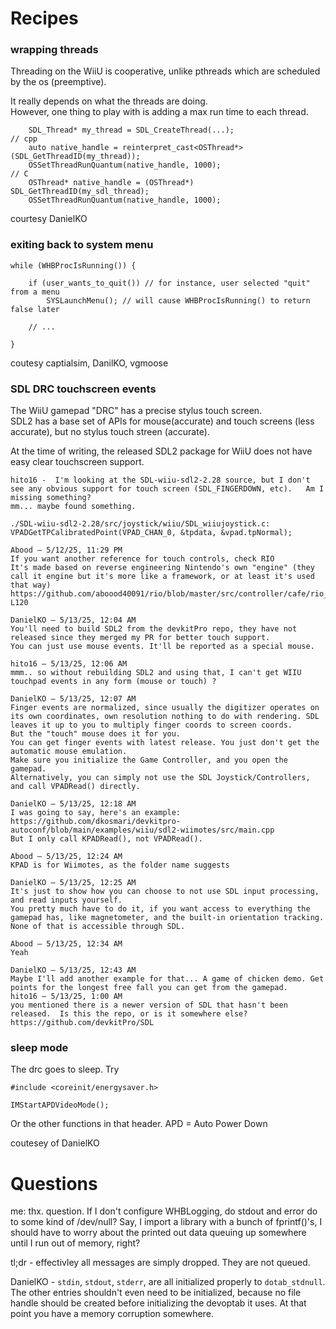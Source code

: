 
# Recipes

### wrapping threads

Threading on the WiiU is cooperative, unlike pthreads which are scheduled by the os (preemptive).

It really depends on what the threads are doing.   
However, one thing to play with is adding a max run time to each thread.

```
    SDL_Thread* my_thread = SDL_CreateThread(...);
// cpp
    auto native_handle = reinterpret_cast<OSThread*>(SDL_GetThreadID(my_thread));
    OSSetThreadRunQuantum(native_handle, 1000);
// C
    OSThread* native_handle = (OSThread*) SDL_GetThreadID(my_sdl_thread);
    OSSetThreadRunQuantum(native_handle, 1000);
```

courtesy DanielKO

### exiting back to system menu


```
while (WHBProcIsRunning()) {

    if (user_wants_to_quit()) // for instance, user selected "quit" from a menu
        SYSLaunchMenu(); // will cause WHBProcIsRunning() to return false later

    // ...

}
```

coutesy captialsim, DanilKO, vgmoose

### SDL DRC touchscreen events

The WiiU gamepad "DRC" has a precise stylus touch screen.  
SDL2 has a base set of APIs for mouse(accurate) and touch screens (less accurate),
but no stylus touch streen (accurate).

At the time of writing, the released SDL2 package for WiiU does not have 
easy clear touchscreen support.

```
hito16 -  I'm looking at the SDL-wiiu-sdl2-2.28 source, but I don't see any obvious support for touch screen (SDL_FINGERDOWN, etc).   Am I missing something?
mm... maybe found something.

./SDL-wiiu-sdl2-2.28/src/joystick/wiiu/SDL_wiiujoystick.c:        VPADGetTPCalibratedPoint(VPAD_CHAN_0, &tpdata, &vpad.tpNormal);

Abood — 5/12/25, 11:29 PM
If you want another reference for touch controls, check RIO
It's made based on reverse engineering Nintendo's own "engine" (they call it engine but it's more like a framework, or at least it's used that way)
https://github.com/aboood40091/rio/blob/master/src/controller/cafe/rio_CafeDRCControllerCafe.cpp#L73-L120

DanielKO — 5/13/25, 12:04 AM
You'll need to build SDL2 from the devkitPro repo, they have not released since they merged my PR for better touch support.
You can just use mouse events. It'll be reported as a special mouse.

hito16 — 5/13/25, 12:06 AM
mmm.. so without rebuilding SDL2 and using that, I can't get WIIU touchpad events in any form (mouse or touch) ?

DanielKO — 5/13/25, 12:07 AM
Finger events are normalized, since usually the digitizer operates on its own coordinates, own resolution nothing to do with rendering. SDL leaves it up to you to multiply finger coords to screen coords.
But the "touch" mouse does it for you.
You can get finger events with latest release. You just don't get the automatic mouse emulation.
Make sure you initialize the Game Controller, and you open the gamepad.
Alternatively, you can simply not use the SDL Joystick/Controllers, and call VPADRead() directly.

DanielKO — 5/13/25, 12:18 AM
I was going to say, here's an example: https://github.com/dkosmari/devkitpro-autoconf/blob/main/examples/wiiu/sdl2-wiimotes/src/main.cpp
But I only call KPADRead(), not VPADRead().

Abood — 5/13/25, 12:24 AM
KPAD is for Wiimotes, as the folder name suggests

DanielKO — 5/13/25, 12:25 AM
It's just to show how you can choose to not use SDL input processing, and read inputs yourself.
You pretty much have to do it, if you want access to everything the gamepad has, like magnetometer, and the built-in orientation tracking. None of that is accessible through SDL.

Abood — 5/13/25, 12:34 AM
Yeah

DanielKO — 5/13/25, 12:43 AM
Maybe I'll add another example for that... A game of chicken demo. Get points for the longest free fall you can get from the gamepad.
hito16 — 5/13/25, 1:00 AM
you mentioned there is a newer version of SDL that hasn't been released.  Is this the repo, or is it somewhere else?  https://github.com/devkitPro/SDL
```

### sleep mode

The drc goes to sleep.  Try 

```
#include <coreinit/energysaver.h>

IMStartAPDVideoMode();
```

Or the other functions in that header. 
APD = Auto Power Down

coutesey of DanielKO



# Questions

me: thx. question.  If I don't configure WHBLogging,  do stdout and error do to some kind of /dev/null?  Say, I import a library with a bunch of fprintf()'s, I should have to worry about the printed out data queuing up somewhere until I run out of memory, right?

tl;dr - effectivley all messages are simply dropped.  They are not queued.

DanielKO - `stdin`, `stdout`, `stderr`, are all initialized properly to `dotab_stdnull`. The other entries shouldn't even need to be initialized, because no file handle should be created before initializing the devoptab it uses. At that point you have a memory corruption somewhere.
